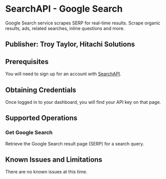 # SearchAPI - Google Search
Google Search service scrapes SERP for real-time results. Scrape organic results, ads, related searches, inline questions and more.

## Publisher: Troy Taylor, Hitachi Solutions

## Prerequisites
You will need to sign up for an account with [SearchAPI](https://www.searchapi.io/users/sign_up).

## Obtaining Credentials
Once logged in to your dashboard, you will find your API key on that page.

## Supported Operations
### Get Google Search
Retrieve the Google Search result page (SERP) for a search query.

## Known Issues and Limitations
There are no known issues at this time.
